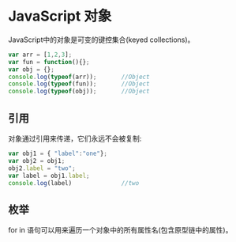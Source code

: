 # JavaScript 对象
JavaScript中的对象是可变的键控集合(keyed collections)。
```JavaScript
var arr = [1,2,3];
var fun = function(){};
var obj = {};
console.log(typeof(arr));       //Object
console.log(typeof(fun));       //Object
console.log(typeof(obj));       //Object
```

## 引用
对象通过引用来传递，它们永远不会被复制:
```JavaScript
var obj1 = { "label":"one"};
var obj2 = obj1;
obj2.label = "two";
var label = obj1.label;
console.log(label)              //two
```
## 枚举
for in 语句可以用来遍历一个对象中的所有属性名(包含原型链中的属性)。